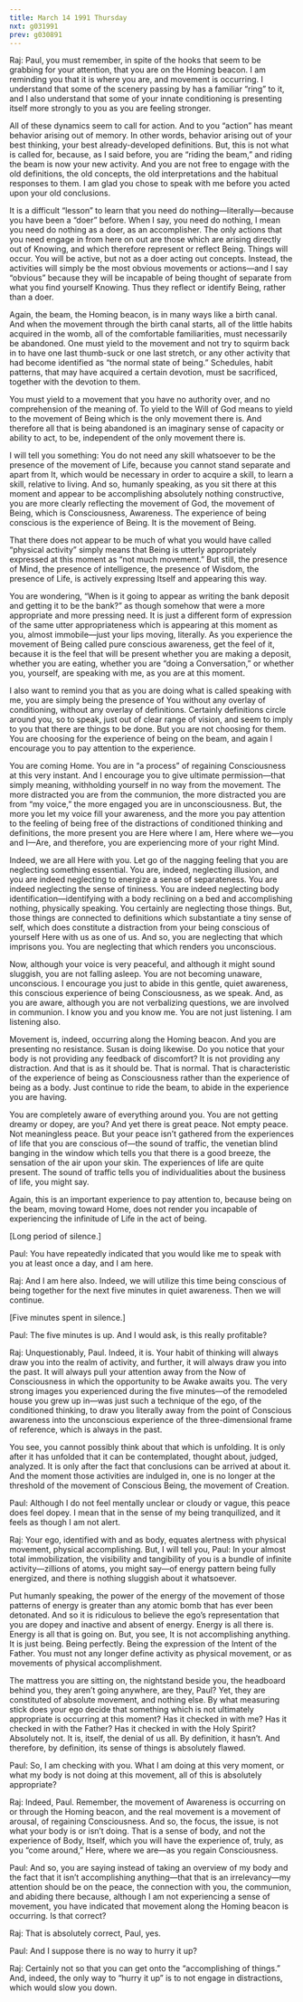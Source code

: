 ```yaml
---
title: March 14 1991 Thursday
nxt: g031991
prev: g030891
---
```


Raj: Paul, you must remember, in spite of the hooks that seem to be
grabbing for your attention, that you are on the Homing beacon. I am
reminding you that it is where you are, and movement is occurring. I
understand that some of the scenery passing by has a familiar “ring” to
it, and I also understand that some of your innate conditioning is
presenting itself more strongly to you as you are feeling stronger.

All of these dynamics seem to call for action. And to you “action” has
meant behavior arising out of memory. In other words, behavior arising
out of your best thinking, your best already-developed definitions. But,
this is not what is called for, because, as I said before, you are
“riding the beam,” and riding the beam is now your new activity. And you
are not free to engage with the old definitions, the old concepts, the
old interpretations and the habitual responses to them. I am glad you
chose to speak with me before you acted upon your old conclusions.

It is a difficult “lesson” to learn that you need do
nothing—literally—because you have been a “doer” before. When I say, you
need do nothing, I mean you need do nothing as a doer, as an
accomplisher. The only actions that you need engage in from here on out
are those which are arising directly out of Knowing, and which therefore
represent or reflect Being. Things will occur. You will be active, but
not as a doer acting out concepts. Instead, the activities will simply
be the most obvious movements or actions—and I say “obvious” because
they will be incapable of being thought of separate from what you find
yourself Knowing. Thus they reflect or identify Being, rather than a
doer.

Again, the beam, the Homing beacon, is in many ways like a birth canal.
And when the movement through the birth canal starts, all of the little
habits acquired in the womb, all of the comfortable familiarities, must
necessarily be abandoned. One must yield to the movement and not try to
squirm back in to have one last thumb-suck or one last stretch, or any
other activity that had become identified as “the normal state of
being.” Schedules, habit patterns, that may have acquired a certain
devotion, must be sacrificed, together with the devotion to them.

You must yield to a movement that you have no authority over, and no
comprehension of the meaning of. To yield to the Will of God means to
yield to the movement of Being which is the only movement there is. And
therefore all that is being abandoned is an imaginary sense of capacity
or ability to act, to be, independent of the only movement there is.

I will tell you something: You do not need any skill whatsoever to be
the presence of the movement of Life, because you cannot stand separate
and apart from It, which would be necessary in order to acquire a skill,
to learn a skill, relative to living. And so, humanly speaking, as you
sit there at this moment and appear to be accomplishing absolutely
nothing constructive, you are more clearly reflecting the movement of
God, the movement of Being, which is Consciousness, Awareness. The
experience of being conscious is the experience of Being. It is the
movement of Being.

That there does not appear to be much of what you would have called
“physical activity” simply means that Being is utterly appropriately
expressed at this moment as “not much movement.” But still, the presence
of Mind, the presence of intelligence, the presence of Wisdom, the
presence of Life, is actively expressing Itself and appearing this way.

You are wondering, “When is it going to appear as writing the bank
deposit and getting it to be the bank?” as though somehow that were a
more appropriate and more pressing need. It is just a different form of
expression of the same utter appropriateness which is appearing at this
moment as you, almost immobile—just your lips moving, literally. As you
experience the movement of Being called pure conscious awareness, get
the feel of it, because it is the feel that will be present whether you
are making a deposit, whether you are eating, whether you are “doing a
Conversation,” or whether you, yourself, are speaking with me, as you
are at this moment.

I also want to remind you that as you are doing what is called speaking
with me, you are simply being the presence of You without any overlay of
conditioning, without any overlay of definitions. Certainly definitions
circle around you, so to speak, just out of clear range of vision, and
seem to imply to you that there are things to be done. But you are not
choosing for them. You are choosing for the experience of being on the
beam, and again I encourage you to pay attention to the experience.

You are coming Home. You are in “a process” of regaining Consciousness
at this very instant. And I encourage you to give ultimate
permission—that simply meaning, withholding yourself in no way from the
movement. The more distracted you are from the communion, the more
distracted you are from “my voice,” the more engaged you are in
unconsciousness. But, the more you let my voice fill your awareness, and
the more you pay attention to the feeling of being free of the
distractions of conditioned thinking and definitions, the more present
you are Here where I am, Here where we—you and I—Are, and therefore, you
are experiencing more of your right Mind.

Indeed, we are all Here with you. Let go of the nagging feeling that you
are neglecting something essential. You are, indeed, neglecting
illusion, and you are indeed neglecting to energize a sense of
separateness. You are indeed neglecting the sense of tininess. You are
indeed neglecting body identification—identifying with a body reclining
on a bed and accomplishing nothing, physically speaking. You certainly
are neglecting those things. But, those things are connected to
definitions which substantiate a tiny sense of self, which does
constitute a distraction from your being conscious of yourself Here with
us as one of us. And so, you are neglecting that which imprisons you.
You are neglecting that which renders you unconscious.

Now, although your voice is very peaceful, and although it might sound
sluggish, you are not falling asleep. You are not becoming unaware,
unconscious. I encourage you just to abide in this gentle, quiet
awareness, this conscious experience of being Consciousness, as we
speak. And, as you are aware, although you are not verbalizing
questions, we are involved in communion. I know you and you know me. You
are not just listening. I am listening also.

Movement is, indeed, occurring along the Homing beacon. And you are
presenting no resistance. Susan is doing likewise. Do you notice that
your body is not providing any feedback of discomfort? It is not
providing any distraction. And that is as it should be. That is normal.
That is characteristic of the experience of being as Consciousness
rather than the experience of being as a body. Just continue to ride the
beam, to abide in the experience you are having.

You are completely aware of everything around you. You are not getting
dreamy or dopey, are you? And yet there is great peace. Not empty peace.
Not meaningless peace. But your peace isn’t gathered from the
experiences of life that you are conscious of—the sound of traffic, the
venetian blind banging in the window which tells you that there is a
good breeze, the sensation of the air upon your skin. The experiences of
life are quite present. The sound of traffic tells you of
individualities about the business of life, you might say.

Again, this is an important experience to pay attention to, because
being on the beam, moving toward Home, does not render you incapable of
experiencing the infinitude of Life in the act of being.

\[Long period of silence.\]

Paul: You have repeatedly indicated that you would like me to speak with
you at least once a day, and I am here.

Raj: And I am here also. Indeed, we will utilize this time being
conscious of being together for the next five minutes in quiet
awareness. Then we will continue.

\[Five minutes spent in silence.\]

Paul: The five minutes is up. And I would ask, is this really
profitable?

Raj: Unquestionably, Paul. Indeed, it is. Your habit of thinking will
always draw you into the realm of activity, and further, it will always
draw you into the past. It will always pull your attention away from the
Now of Consciousness in which the opportunity to be Awake awaits you.
The very strong images you experienced during the five minutes—of the
remodeled house you grew up in—was just such a technique of the ego, of
the conditioned thinking, to draw you literally away from the point of
Conscious awareness into the unconscious experience of the
three-dimensional frame of reference, which is always in the past.

You see, you cannot possibly think about that which is unfolding. It is
only after it has unfolded that it can be contemplated, thought about,
judged, analyzed. It is only after the fact that conclusions can be
arrived at about it. And the moment those activities are indulged in,
one is no longer at the threshold of the movement of Conscious Being,
the movement of Creation.

Paul: Although I do not feel mentally unclear or cloudy or vague, this
peace does feel dopey. I mean that in the sense of my being
tranquilized, and it feels as though I am not alert.

Raj: Your ego, identified with and as body, equates alertness with
physical movement, physical accomplishing. But, I will tell you, Paul:
In your almost total immobilization, the visibility and tangibility of
you is a bundle of infinite activity—zillions of atoms, you might say—of
energy pattern being fully energized, and there is nothing sluggish
about it whatsoever.

Put humanly speaking, the power of the energy of the movement of those
patterns of energy is greater than any atomic bomb that has ever been
detonated. And so it is ridiculous to believe the ego’s representation
that you are dopey and inactive and absent of energy. Energy is all
there is. Energy is all that is going on. But, you see, It is not
accomplishing anything. It is just being. Being perfectly. Being the
expression of the Intent of the Father. You must not any longer define
activity as physical movement, or as movements of physical
accomplishment.

The mattress you are sitting on, the nightstand beside you, the
headboard behind you, they aren’t going anywhere, are they, Paul? Yet,
they are constituted of absolute movement, and nothing else. By what
measuring stick does your ego decide that something which is not
ultimately appropriate is occurring at this moment? Has it checked in
with me? Has it checked in with the Father? Has it checked in with the
Holy Spirit? Absolutely not. It is, itself, the denial of us all. By
definition, it hasn’t. And therefore, by definition, its sense of things
is absolutely flawed.

Paul: So, I am checking with you. What I am doing at this very moment,
or what my body is not doing at this movement, all of this is absolutely
appropriate?

Raj: Indeed, Paul. Remember, the movement of Awareness is occurring on
or through the Homing beacon, and the real movement is a movement of
arousal, of regaining Consciousness. And so, the focus, the issue, is
not what your body is or isn’t doing. That is a sense of body, and not
the experience of Body, Itself, which you will have the experience of,
truly, as you “come around,” Here, where we are—as you regain
Consciousness.

Paul: And so, you are saying instead of taking an overview of my body
and the fact that it isn’t accomplishing anything—that that is an
irrelevancy—my attention should be on the peace, the connection with
you, the communion, and abiding there because, although I am not
experiencing a sense of movement, you have indicated that movement along
the Homing beacon is occurring. Is that correct?

Raj: That is absolutely correct, Paul, yes.

Paul: And I suppose there is no way to hurry it up?

Raj: Certainly not so that you can get onto the “accomplishing of
things.” And, indeed, the only way to “hurry it up” is to not engage in
distractions, which would slow you down.
